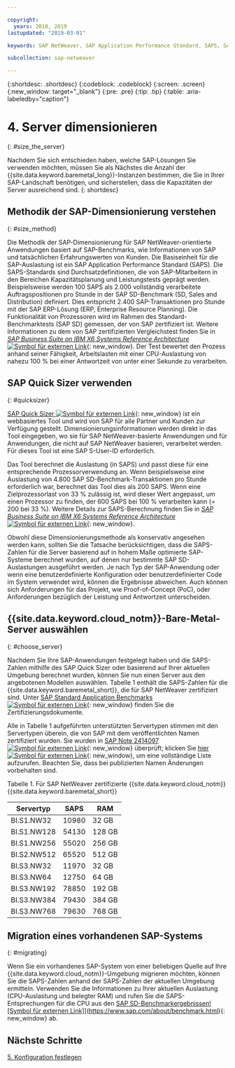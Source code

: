 ```yaml
---

copyright:
  years: 2018, 2019
lastupdated: "2019-03-01"

keywords: SAP NetWeaver, SAP Application Performance Standard, SAPS, SAP Quick Sizer

subcollection: sap-netweaver

---
```


{:shortdesc: .shortdesc}
{:codeblock: .codeblock}
{:screen: .screen}
{:new_window: target="_blank"}
{:pre: .pre}
{:tip: .tip}
{:table: .aria-labeledby="caption"}


# 4. Server dimensionieren
{: #size_the_server}

Nachdem Sie sich entschieden haben, welche SAP-Lösungen Sie verwenden möchten, müssen Sie als Nächstes die Anzahl der {{site.data.keyword.baremetal_long}}-Instanzen bestimmen, die Sie in Ihrer SAP-Landschaft benötigen, und sicherstellen, dass die Kapazitäten der Server ausreichend sind.
{: shortdesc}

## Methodik der SAP-Dimensionierung verstehen
{: #size_method}

Die Methodik der SAP-Dimensionierung für SAP NetWeaver-orientierte Anwendungen basiert auf SAP-Benchmarks, wie Informationen von SAP und tatsächlichen Erfahrungswerten von Kunden. Die Basiseinheit für die SAP-Auslastung ist ein SAP Application Performance Standard (SAPS). Die SAPS-Standards sind Durchsatzdefinitionen, die von SAP-Mitarbeitern in den Bereichen Kapazitätsplanung und Leistungstests geprägt werden. Beispielsweise werden 100 SAPS als 2.000 vollständig verarbeitete Auftragspositionen pro Stunde in der SAP SD-Benchmark (SD, Sales and Distribution) definiert. Dies entspricht 2.400 SAP-Transaktionen pro Stunde mit der SAP ERP-Lösung (ERP, Enterprise Resource Planning). Die Funktionalität von Prozessoren wird im Rahmen des Standard-Benchmarktests (SAP SD) gemessen, der von SAP zertifiziert ist. Weitere Informationen zu dem von SAP zertifizierten Vergleichstest finden Sie in [*SAP Business Suite on IBM X6 Systems Reference Architecture* ![Symbol für externen Link](../../icons/launch-glyph.svg "Symbol für externen Link")](https://lenovopress.com/redp5073.pdf){: new_window}. Der Test bewertet den Prozess anhand seiner Fähigkeit, Arbeitslasten mit einer CPU-Auslastung von nahezu 100 % bei einer Antwortzeit von unter einer Sekunde zu verarbeiten.

## SAP Quick Sizer verwenden
{: #quicksizer}

[SAP Quick Sizer ![Symbol für externen Link](../../icons/launch-glyph.svg "Symbol für externen Link")](https://service.sap.com/quicksizer){: new_window} ist ein webbasiertes Tool und wird von SAP für alle Partner und Kunden zur Verfügung gestellt. Dimensionierungsinformationen werden direkt in das Tool eingegeben, wo sie für SAP NetWeaver-basierte Anwendungen und für Anwendungen, die nicht auf SAP NetWeaver basieren, verarbeitet werden. Für dieses Tool ist eine SAP S-User-ID erforderlich.

Das Tool berechnet die Auslastung (in SAPS) und passt diese für eine entsprechende Prozessorverwendung an. Wenn beispielsweise eine Auslastung von 4.800 SAP SD-Benchmark-Transaktionen pro Stunde erforderlich war, berechnet das Tool dies als 200 SAPS. Wenn eine Zielprozessorlast von 33 % zulässig ist, wird dieser Wert angepasst, um einen Prozessor zu finden, der 600 SAPS bei 100 % verarbeiten kann (= 200 bei 33 %). Weitere Details zur SAPS-Berechnung finden Sie in [*SAP Business Suite on IBM X6 Systems Reference Architecture* ![Symbol für externen Link](../../icons/launch-glyph.svg "Symbol für externen Link")](https://lenovopress.com/redp5073.pdf){: new_window}. 

Obwohl diese Dimensionierungsmethode als konservativ angesehen werden kann, sollten Sie die Tatsache berücksichtigen, dass die SAPS-Zahlen für die Server basierend auf in hohem Maße optimierte SAP-Systeme berechnet wurden, auf denen nur bestimmte SAP SD-Auslastungen ausgeführt werden. Je nach Typ der SAP-Anwendung oder wenn eine benutzerdefinierte Konfiguration oder benutzerdefinierter Code im System verwendet wird, können die Ergebnisse abweichen. Auch können sich Anforderungen für das Projekt, wie Proof-of-Concept (PoC), oder Anforderungen bezüglich der Leistung und Antwortzeit unterscheiden.

## {{site.data.keyword.cloud_notm}}-Bare-Metal-Server auswählen
{: #choose_server}

Nachdem Sie Ihre SAP-Anwendungen festgelegt haben und die SAPS-Zahlen mithilfe des SAP Quick Sizer oder basierend auf Ihrer aktuellen Umgebung berechnet wurden, können Sie nun einen Server aus den angebotenen Modellen auswählen. Tabelle 1 enthält die SAPS-Zahlen für die {{site.data.keyword.baremetal_short}}, die für SAP NetWeaver zertifiziert sind. Unter [SAP Standard Application Benchmarks ![Symbol für externen Link](../../icons/launch-glyph.svg "Symbol für externen Link")](https://www.sap.com/about/benchmark.html){: new_window} finden Sie die Zertifizierungsdokumente. 

Alle in Tabelle 1 aufgeführten unterstützten Servertypen stimmen mit den Servertypen überein, die von SAP mit dem veröffentlichten Namen zertifiziert wurden. Sie wurden in [SAP Note 2414097 ![Symbol für externen Link](../../icons/launch-glyph.svg "Symbol für externen Link")](https://launchpad.support.sap.com/#/notes/2414097){: new_window} überprüft; klicken Sie [hier ![Symbol für externen Link](../../icons/launch-glyph.svg "Symbol für externen Link")](https://www.sap.com/dmc/exp/2014-09-02-hana-hardware/enEN/power-systems.html){: new_window}, um eine vollständige Liste aufzurufen. Beachten Sie, dass bei publizierten Namen Änderungen vorbehalten sind.

Tabelle 1. Für SAP NetWeaver zertifizierte {{site.data.keyword.cloud_notm}} {{site.data.keyword.baremetal_short}}

| Servertyp | SAPS | RAM |
| --- | --- | --- |
| BI.S1.NW32 | 10980 | 32 GB |
| BI.S1.NW128 | 54130 | 128 GB |
| BI.S1.NW256 | 55020 | 256 GB |
| BI.S2.NW512 | 65520 | 512 GB |
| BI.S3.NW32 | 11970 | 32 GB |
| BI.S3.NW64 | 12750 | 64 GB |
| BI.S3.NW192 | 78850 | 192 GB |
| BI.S3.NW384 | 79430 | 384 GB |
| BI.S3.NW768 | 79630 | 768 GB |

## Migration eines vorhandenen SAP-Systems
{: #migrating}

Wenn Sie ein vorhandenes SAP-System von einer beliebigen Quelle auf Ihre {{site.data.keyword.cloud_notm}}-Umgebung migrieren möchten, können Sie die SAPS-Zahlen anhand der SAPS-Zahlen der aktuellen Umgebung ermitteln. Verwenden Sie die Informationen zu Ihrer aktuellen Auslastung (CPU-Auslastung und belegter RAM) und rufen Sie die SAPS-Entsprechungen für die CPU aus den [SAP SD-Benchmarkergebnissen![Symbol für externen Link]](../../icons/launch-glyph.svg "Symbol für externen Link")](https://www.sap.com/about/benchmark.html){: new_window} ab.

## Nächste Schritte

 [5. Konfiguration festlegen](/docs/infrastructure/sap-netweaver?topic=sap-netweaver-determine_configuration#determine_configuration)
